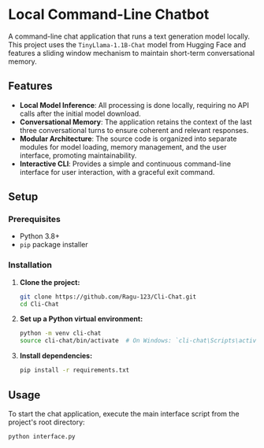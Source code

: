 # Local Command-Line Chatbot

A command-line chat application that runs a text generation model locally. This project uses the `TinyLlama-1.1B-Chat` model from Hugging Face and features a sliding window mechanism to maintain short-term conversational memory.

## Features

- **Local Model Inference**: All processing is done locally, requiring no API calls after the initial model download.
- **Conversational Memory**: The application retains the context of the last three conversational turns to ensure coherent and relevant responses.
- **Modular Architecture**: The source code is organized into separate modules for model loading, memory management, and the user interface, promoting maintainability.
- **Interactive CLI**: Provides a simple and continuous command-line interface for user interaction, with a graceful exit command.

## Setup

### Prerequisites

- Python 3.8+
- `pip` package installer

### Installation

1.  **Clone the project:**
    ```bash
    git clone https://github.com/Ragu-123/Cli-Chat.git
    cd Cli-Chat
    ```

2.  **Set up a Python virtual environment:**
    ```bash
    python -m venv cli-chat
    source cli-chat/bin/activate  # On Windows: `cli-chat\Scripts\activate`
    ```

3.  **Install dependencies:**
    ```bash
    pip install -r requirements.txt
    ```

## Usage

To start the chat application, execute the main interface script from the project's root directory:

```bash
python interface.py
